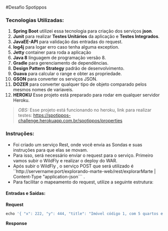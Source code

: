 #Desafio Spotippos

### Tecnologias Utilizadas:
1.  **Spring Boot** utilizei essa tecnologia para criação dos serviços **json**.
2.  **Junit** para realizar **Testes Unitários** da aplicação e **Testes Integrados**.
3.  **JavaEE-API** para validação das entradas do request.
4.  **log4j** para logar erro caso tenha alguma exception.
5.  **Jetty** container para roda a aplicação
6.  **Java 8** línguagem de programação versão 8.
7.  **Gradle** para gerenciamento de dependências.
8.  **Design Pattern Strategy** padrão de desenvolvimento.
9.  **Guava** para calcular o range e obter as propriedade.
10. **GSON** para converter os serviços JSON.
11. **DOZER** para converter qualquer tipo de objeto comparado pelos mesmos nomes de variaveis.
12. **HEROKU** Esse projeto está preparado para rodar em qualquer servidor Heroku.


>_OBS:_ Esse projeto está funcionando no heroku, link para realizar testes: https://spotippos-challenge.herokuapp.com.br/spotippos/properties

### Instruções:

* Foi criado um serviço Rest, onde você envia as Sondas e suas instruções para que elas se movam.
* Para isso, será necessário enviar o request para o serviço. Primeiro vamos subir o WildFly e realizar o deploy do WAR.
* Após subir o WildFly , o serviço POST que será utilizado é ``http://servername:port/explorando-marte-web/rest/explorarMarte  |  Content-Type "application-json``` .
* Para facilitar o mapeamento do request, utilize a seguinte estrutura:

#### Entradas e Saídas:

**Request**
```javascript
echo '{ "x": 222, "y": 444, "title": "Imóvel código 1, com 5 quartos e 4 banheiros", "price": 1250000,  "description": "Lorem ipsum dolor sit amet, consectetur adipiscing elit.",  "beds": 4,  "baths": 3,  "squareMeters": 210}' > request.json && curl -X POST -d @request.json https://spotippos-challenge.herokuapp.com/spotippos/propeties --header "Content-Type:application/json"
```

**Response**
```javascript

```

